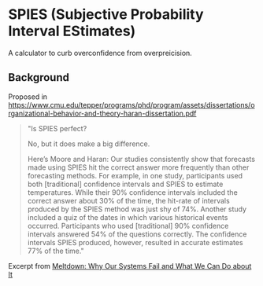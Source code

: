 # SPIES (Subjective Probability Interval EStimates)

A calculator to curb overconfidence from overpreicision.

## Background
Proposed in https://www.cmu.edu/tepper/programs/phd/program/assets/dissertations/organizational-behavior-and-theory-haran-dissertation.pdf

> "Is SPIES perfect?
>
> No, but it does make a big difference.
>
> Here’s Moore and Haran: Our studies consistently show that forecasts made using SPIES hit the correct answer more frequently than other forecasting methods. For example, in one study, participants used both [traditional] confidence intervals and SPIES to estimate temperatures. While their 90% confidence intervals included the correct answer about 30% of the time, the hit-rate of intervals produced by the SPIES method was just shy of 74%. Another study included a quiz of the dates in which various historical events occurred. Participants who used [traditional] 90% confidence intervals answered 54% of the questions correctly. The confidence intervals SPIES produced, however, resulted in accurate estimates 77% of the time." 

Excerpt from [Meltdown: Why Our Systems Fail and What We Can Do about It](https://www.amazon.com.au/Meltdown-Systems-Fail-What-About/dp/0735222630) 
